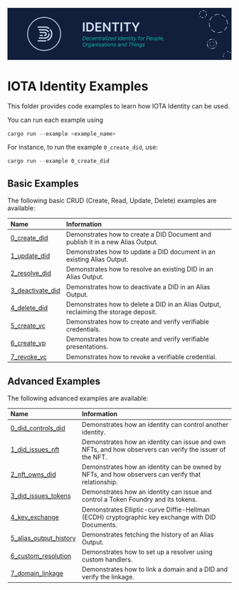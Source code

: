 ![banner](./../documentation/static/img/Banner/banner_identity.svg)

# IOTA Identity Examples

This folder provides code examples to learn how IOTA Identity can be used.

You can run each example using

```rust
cargo run --example <example_name>
```

For instance, to run the example `0_create_did`, use:

```rust
cargo run --example 0_create_did
```

## Basic Examples

The following basic CRUD (Create, Read, Update, Delete) examples are available:

| Name                                              | Information                                                                          |
|:--------------------------------------------------|:-------------------------------------------------------------------------------------|
| [0_create_did](./0_basic/0_create_did.rs)         | Demonstrates how to create a DID Document and publish it in a new Alias Output.      |
| [1_update_did](./0_basic/1_update_did.rs)         | Demonstrates how to update a DID document in an existing Alias Output.               |
| [2_resolve_did](./0_basic/2_resolve_did.rs)       | Demonstrates how to resolve an existing DID in an Alias Output.                      |
| [3_deactivate_did](./0_basic/3_deactivate_did.rs) | Demonstrates how to deactivate a DID in an Alias Output.                             |
| [4_delete_did](./0_basic/4_delete_did.rs)         | Demonstrates how to delete a DID in an Alias Output, reclaiming the storage deposit. |
| [5_create_vc](./0_basic/5_create_vc.rs)           | Demonstrates how to create and verify verifiable credentials.                        |
| [6_create_vp](./0_basic/6_create_vp.rs)           | Demonstrates how to create and verify verifiable presentations.                      |
| [7_revoke_vc](./0_basic/7_revoke_vc.rs)           | Demonstrates how to revoke a verifiable credential.                                  |

## Advanced Examples

The following advanced examples are available:

| Name                                                             | Information                                                                                              |
|:-----------------------------------------------------------------|:---------------------------------------------------------------------------------------------------------|
| [0_did_controls_did](./1_advanced/0_did_controls_did.rs)         | Demonstrates how an identity can control another identity.                                               |
| [1_did_issues_nft](./1_advanced/1_did_issues_nft.rs)             | Demonstrates how an identity can issue and own NFTs, and how observers can verify the issuer of the NFT. |
| [2_nft_owns_did](./1_advanced/2_nft_owns_did.rs)                 | Demonstrates how an identity can be owned by NFTs, and how observers can verify that relationship.       |
| [3_did_issues_tokens](./1_advanced/3_did_issues_tokens.rs)       | Demonstrates how an identity can issue and control a Token Foundry and its tokens.                       |
| [4_key_exchange](./1_advanced/4_key_exchange.rs)                 | Demonstrates Elliptic-curve Diffie-Hellman (ECDH) cryptographic key exchange with DID Documents.         |
| [5_alias_output_history](./1_advanced/5_alias_output_history.rs) | Demonstrates fetching the history of an Alias Output.                                                    |
| [6_custom_resolution](./1_advanced/6_custom_resolution.rs)       | Demonstrates how to set up a resolver using custom handlers.                                             |
| [7_domain_linkage](./1_advanced/7_domain_linkage)                | Demonstrates how to link a domain and a DID and verify the linkage.                                      |

